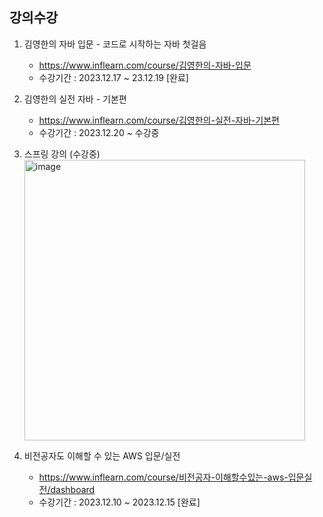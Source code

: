 ## 강의수강  

1. 김영한의 자바 입문 - 코드로 시작하는 자바 첫걸음  
   - https://www.inflearn.com/course/김영한의-자바-입문
   - 수강기간 : 2023.12.17 ~ 23.12.19 [완료]  
     
  

2. 김영한의 실전 자바 - 기본편  
    - https://www.inflearn.com/course/김영한의-실전-자바-기본편
    - 수강기간 : 2023.12.20 ~ 수강중   
  
  
3. 스프링 강의 (수강중)  
   <img width="449" alt="image" src="https://github.com/JINEUNYOUNG/Study/assets/131138113/e0ebda1b-9be4-4ad5-9066-612ce8805eae">
      
   
4. 비전공자도 이해할 수 있는 AWS 입문/실전  
    - https://www.inflearn.com/course/비전공자-이해할수있는-aws-입문실전/dashboard
    - 수강기간 : 2023.12.10 ~ 2023.12.15 [완료]  
